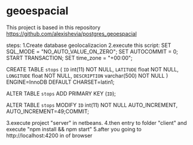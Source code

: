 # geoespacial
This project is based in this repository https://github.com/alexishevia/postgres_geoespacial

steps: 1.Create database geolocalizacion 2.execute this script: SET SQL_MODE = "NO_AUTO_VALUE_ON_ZERO"; SET AUTOCOMMIT = 0; START TRANSACTION; SET time_zone = "+00:00";

  CREATE TABLE `stops` (
    `ID` int(11) NOT NULL,
    `LATITUDE` float NOT NULL,
    `LONGITUDE` float NOT NULL,
    `DESCRIPTION` varchar(500) NOT NULL
  ) ENGINE=InnoDB DEFAULT CHARSET=latin1;


  ALTER TABLE `stops`
    ADD PRIMARY KEY (`ID`);

  ALTER TABLE `stops`
    MODIFY `ID` int(11) NOT NULL AUTO_INCREMENT, AUTO_INCREMENT=49;COMMIT;

3.execute project "server" in netbeans. 4.then entry to folder "client" and execute "npm install && npm start" 5.after you going to http://localhost:4200 in of browser
